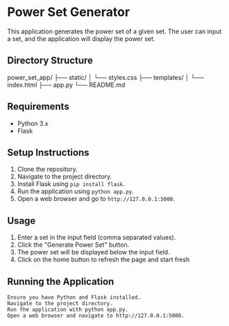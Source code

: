 # Power Set Generator

This application generates the power set of a given set. The user can input a set, and the application will display the power set.

## Directory Structure

power_set_app/
├── static/
│ └── styles.css
├── templates/
│ └── index.html
├── app.py
└── README.md


## Requirements

- Python 3.x
- Flask

## Setup Instructions

1. Clone the repository.
2. Navigate to the project directory.
3. Install Flask using `pip install flask`.
4. Run the application using `python app.py`.
5. Open a web browser and go to `http://127.0.0.1:5000`.

## Usage

1. Enter a set in the input field (comma separated values).
2. Click the "Generate Power Set" button.
3. The power set will be displayed below the input field.
4. Click on the home button to refresh the page and start fresh

## Running the Application

    Ensure you have Python and Flask installed.
    Navigate to the project directory.
    Run the application with python app.py.
    Open a web browser and navigate to http://127.0.0.1:5000.
